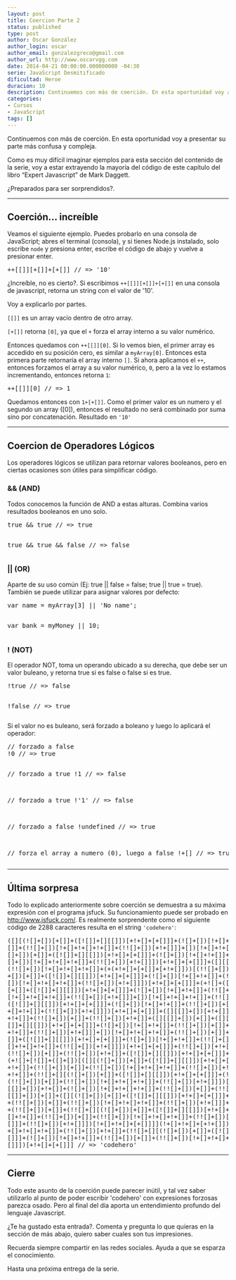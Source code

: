 ```yaml
---
layout: post
title: Coercion Parte 2
status: published
type: post
author: Oscar González
author_login: oscar
author_email: gonzalezgreco@gmail.com
author_url: http://www.oscarvgg.com
date: 2014-04-21 00:00:00.000000000 -04:30
serie: JavaScript Desmitificado
dificultad: Heroe
duracion: 10
description: Continuemos con más de coerción. En esta oportunidad voy a presentar su parte más confusa y compleja.
categories:
- Cursos
- JavaScript
tags: []
---
```

<p>Continuemos con más de coerción. En esta oportunidad voy a presentar su parte más confusa y compleja.</p>
<p>Como es muy difícil imaginar ejemplos para esta sección del contenido de la serie, voy a estar extrayendo la mayoría del código de este capítulo del libro “Expert Javascript” de Mark Daggett.</p>
<p>¿Preparados para ser sorprendidos?.</p>
<hr />
<h2>Coerción... increíble</h2>
<p>Veamos el siguiente ejemplo. Puedes probarlo en una consola de JavaScript; abres el terminal (consola), y si tienes Node.js instalado, solo escribe <code>node</code> y presiona enter, escribe el código de abajo y vuelve a presionar enter.</p>
<pre lang="javascript" >++[[]][+[]]+[+[]] // => '10'
</pre>
<p>¿Increíble, no es cierto?. Si escribimos <code>++[[]][+[]]+[+[]]</code> en una consola de javascript, retorna un string con el valor de '10'.</p>
<p>Voy a explicarlo por partes.</p>
<p><code>[[]]</code> es un array vacío dentro de otro array.</p>
<p><code>[+[]]</code> retorna <code>[0]</code>, ya que el <code>+</code> forza el array interno a su valor numérico.</p>
<p>Entonces quedamos con <code>++[[]][0]</code>. Si lo vemos bien, el primer array es accedido en su posición cero, es similar a <code>myArray[0]</code>. Entonces esta primera parte retornaría el array interno <code>[]</code>. Si ahora aplicamos el <code>++</code>, entonces forzamos el array a su valor numérico, <code>0</code>, pero a la vez lo estamos incrementando, entonces retorna <code>1</code>:</p>
<pre lang="javascript" >++[[]][0] // => 1
</pre>
<p>Quedamos entonces con <code>1+[+[]]</code>. Como el primer valor es un numero y el segundo un array ([0]), entonces el resultado no será combinado por suma sino por concatenación. Resultado en <code>'10'</code></p>
<hr />
<h2>Coercion de Operadores Lógicos</h2>
<p>Los operadores lógicos se utilizan para retornar valores booleanos, pero en ciertas ocasiones son útiles para simplificar código.</p>
<h3>&amp;&amp; (AND)</h3>
<p>Todos conocemos la función de AND a estas alturas. Combina varios resultados booleanos en uno solo.</p>
<pre lang="javascript" >true && true // => true

true && true && false // => false
</pre>
<h3>|| (OR)</h3>
<p>Aparte de su uso común (Ej: true || false = false; true || true = true). También se puede utilizar para asignar valores por defecto:</p>
<pre lang="javascript" >var name = myArray[3] || 'No name';

var bank = myMoney || 10;
</pre>
<h3>! (NOT)</h3>
<p>El operador NOT, toma un operando ubicado a su derecha, que debe ser un valor buleano, y retorna true si es false o false si es true.</p>
<pre lang="javascript" >!true // => false

!false // => true
</pre>
<p>Si el valor no es buleano, será forzado a boleano y luego lo aplicará el operador:</p>
<pre lang="javascript" >// forzado a false
!0 // => true

// forzado a true
!1 // => false

// forzado a true
!'1' // => false

// forzado a false
!undefined // => true

// forza el array a numero (0), luego a false
!+[] // => true
</pre>
<hr />
<h2>Última sorpresa</h2>
<p>Todo lo explicado anteriormente sobre coerción se demuestra a su máxima expresión con el programa jsfuck. Su funcionamiento puede ser probado en <a href="http://www.jsfuck.com/">http://www.jsfuck.com/</a>. Es realmente sorprendente como el siguiente código de 2288 caracteres resulta en el string <code>'codehero'</code>:</p>
<pre lang="javascript" >([][(![]+[])[+[]]+([![]]+[][[]])[+!+[]+[+[]]]+(![]+[])[!+[]+!+[]]+(!![]+[])[+
[]]+(!![]+[])[!+[]+!+[]+!+[]]+(!![]+[])[+!+[]]]+[])[!+[]+!+[]+!+[]]+(!![]+[][(!
[]+[])[+[]]+([![]]+[][[]])[+!+[]+[+[]]]+(![]+[])[!+[]+!+[]]+(!![]+[])[+[]]+(!!
[]+[])[!+[]+!+[]+!+[]]+(!![]+[])[+!+[]]])[+!+[]+[+[]]]+([][[]]+[])[!+[]+!+[]]+
(!![]+[])[!+[]+!+[]+!+[]]+(+(+!+[]+[+[]]+[+!+[]]))[(!![]+[])[+[]]+(!![]+[][(![]
+[])[+[]]+([![]]+[][[]])[+!+[]+[+[]]]+(![]+[])[!+[]+!+[]]+(!![]+[])[+[]]+(!![]+
[])[!+[]+!+[]+!+[]]+(!![]+[])[+!+[]]])[+!+[]+[+[]]]+(+![]+([]+[])[([][(![]+[])
[+[]]+([![]]+[][[]])[+!+[]+[+[]]]+(![]+[])[!+[]+!+[]]+(!![]+[])[+[]]+(!![]+[])
[!+[]+!+[]+!+[]]+(!![]+[])[+!+[]]]+[])[!+[]+!+[]+!+[]]+(!![]+[][(![]+[])[+[]]+
([![]]+[][[]])[+!+[]+[+[]]]+(![]+[])[!+[]+!+[]]+(!![]+[])[+[]]+(!![]+[])[!+[]+!
+[]+!+[]]+(!![]+[])[+!+[]]])[+!+[]+[+[]]]+([][[]]+[])[+!+[]]+(![]+[])[!+[]+!+[]
+!+[]]+(!![]+[])[+[]]+(!![]+[])[+!+[]]+([][[]]+[])[+[]]+([][(![]+[])[+[]]+([!
[]]+[][[]])[+!+[]+[+[]]]+(![]+[])[!+[]+!+[]]+(!![]+[])[+[]]+(!![]+[])[!+[]+!+[]
+!+[]]+(!![]+[])[+!+[]]]+[])[!+[]+!+[]+!+[]]+(!![]+[])[+[]]+(!![]+[][(![]+[])[+
[]]+([![]]+[][[]])[+!+[]+[+[]]]+(![]+[])[!+[]+!+[]]+(!![]+[])[+[]]+(!![]+[])[!+
[]+!+[]+!+[]]+(!![]+[])[+!+[]]])[+!+[]+[+[]]]+(!![]+[])[+!+[]]])[+!+[]+[+[]]]+
(!![]+[])[+[]]+(!![]+[])[+!+[]]+([![]]+[][[]])[+!+[]+[+[]]]+([][[]]+[])[+!+[]]+
(+![]+[![]]+([]+[])[([][(![]+[])[+[]]+([![]]+[][[]])[+!+[]+[+[]]]+(![]+[])[!+[]
+!+[]]+(!![]+[])[+[]]+(!![]+[])[!+[]+!+[]+!+[]]+(!![]+[])[+!+[]]]+[])[!+[]+!+[]
+!+[]]+(!![]+[][(![]+[])[+[]]+([![]]+[][[]])[+!+[]+[+[]]]+(![]+[])[!+[]+!+[]]+
(!![]+[])[+[]]+(!![]+[])[!+[]+!+[]+!+[]]+(!![]+[])[+!+[]]])[+!+[]+[+[]]]+([]
[[]]+[])[+!+[]]+(![]+[])[!+[]+!+[]+!+[]]+(!![]+[])[+[]]+(!![]+[])[+!+[]]+([]
[[]]+[])[+[]]+([][(![]+[])[+[]]+([![]]+[][[]])[+!+[]+[+[]]]+(![]+[])[!+[]+!+[]]
+(!![]+[])[+[]]+(!![]+[])[!+[]+!+[]+!+[]]+(!![]+[])[+!+[]]]+[])[!+[]+!+[]+!+[]]
+(!![]+[])[+[]]+(!![]+[][(![]+[])[+[]]+([![]]+[][[]])[+!+[]+[+[]]]+(![]+[])[!+
[]+!+[]]+(!![]+[])[+[]]+(!![]+[])[!+[]+!+[]+!+[]]+(!![]+[])[+!+[]]])[+!+[]+[+
[]]]+(!![]+[])[+!+[]]])[!+[]+!+[]+[+[]]]](!+[]+!+[]+[+!+[]])[+!+[]]+(!![]+[])[!
+[]+!+[]+!+[]]+(!![]+[])[+!+[]]+(!![]+[][(![]+[])[+[]]+([![]]+[][[]])[+!+[]+[+
[]]]+(![]+[])[!+[]+!+[]]+(!![]+[])[+[]]+(!![]+[])[!+[]+!+[]+!+[]]+(!![]+[])[+!+
[]]])[+!+[]+[+[]]] // => 'codehero'
</pre>
<hr />
<h2>Cierre</h2>
<p>Todo este asunto de la coerción puede parecer inútil, y tal vez saber utilizarlo al punto de poder escribir 'codehero' con expresiones forzosas parezca osado. Pero al final del día aporta un entendimiento profundo del lenguaje Javascript.</p>
<p>¿Te ha gustado esta entrada?. Comenta y pregunta lo que quieras en la sección de más abajo, quiero saber cuales son tus impresiones.</p>
<p>Recuerda siempre compartir en las redes sociales. Ayuda a que se esparza el conocimiento.</p>
<p>Hasta una próxima entrega de la serie.</p>
